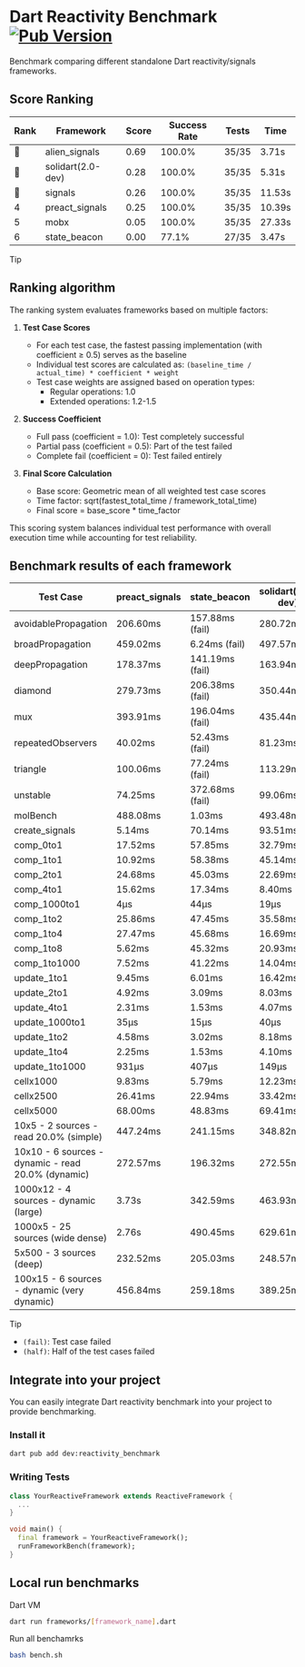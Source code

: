 # Dart Reactivity Benchmark [![Pub Version](https://img.shields.io/pub/v/reactivity_benchmark)](https://pub.dev/packages/reactivity_benchmark)

Benchmark comparing different standalone Dart reactivity/signals frameworks.

## Score Ranking

<!-- ranking start -->
| Rank | Framework | Score | Success Rate | Tests | Time |
|------|-----------|-------|--------------|-------|------|
| 🥇 | alien_signals | 0.69 | 100.0% | 35/35 | 3.71s |
| 🥈 | solidart(2.0-dev) | 0.28 | 100.0% | 35/35 | 5.31s |
| 🥉 | signals | 0.26 | 100.0% | 35/35 | 11.53s |
| 4 | preact_signals | 0.25 | 100.0% | 35/35 | 10.39s |
| 5 | mobx | 0.05 | 100.0% | 35/35 | 27.33s |
| 6 | state_beacon | 0.00 | 77.1% | 27/35 | 3.47s |

<!-- ranking end -->

> [!TIP]
> ## Ranking algorithm
>
> The ranking system evaluates frameworks based on multiple factors:
>
> 1. **Test Case Scores**
>    - For each test case, the fastest passing implementation (with coefficient ≥ 0.5) serves as the baseline
>    - Individual test scores are calculated as: `(baseline_time / actual_time) * coefficient * weight`
>    - Test case weights are assigned based on operation types:
>      - Regular operations: 1.0
>      - Extended operations: 1.2-1.5
>
> 2. **Success Coefficient**
>    - Full pass (coefficient = 1.0): Test completely successful
>    - Partial pass (coefficient = 0.5): Part of the test failed
>    - Complete fail (coefficient = 0): Test failed entirely
>
> 3. **Final Score Calculation**
>    - Base score: Geometric mean of all weighted test case scores
>    - Time factor: sqrt(fastest_total_time / framework_total_time)
>    - Final score = base_score * time_factor
>
> This scoring system balances individual test performance with overall execution time while accounting for test reliability.

## Benchmark results of each framework

<!-- test-case start -->
| Test Case | preact_signals | state_beacon | solidart(2.0-dev) | signals | alien_signals | mobx |
|---|---|---|---|---|---|---|
| avoidablePropagation | 206.60ms | 157.88ms (fail) | 280.72ms | 216.73ms | 196.33ms | 2.34s |
| broadPropagation | 459.02ms | 6.24ms (fail) | 497.57ms | 461.64ms | 357.26ms | 4.39s |
| deepPropagation | 178.37ms | 141.19ms (fail) | 163.94ms | 176.58ms | 131.22ms | 1.53s |
| diamond | 279.73ms | 206.38ms (fail) | 350.44ms | 288.43ms | 238.13ms | 2.39s |
| mux | 393.91ms | 196.04ms (fail) | 435.44ms | 412.86ms | 376.60ms | 1.83s |
| repeatedObservers | 40.02ms | 52.43ms (fail) | 81.23ms | 46.16ms | 44.23ms | 229.83ms |
| triangle | 100.06ms | 77.24ms (fail) | 113.29ms | 107.88ms | 85.69ms | 746.63ms |
| unstable | 74.25ms | 372.68ms (fail) | 99.06ms | 75.26ms | 60.38ms | 340.20ms |
| molBench | 488.08ms | 1.03ms | 493.48ms | 486.92ms | 488.74ms | 582.10ms |
| create_signals | 5.14ms | 70.14ms | 93.51ms | 24.63ms | 27.98ms | 80.82ms |
| comp_0to1 | 17.52ms | 57.85ms | 32.79ms | 11.30ms | 8.36ms | 16.12ms |
| comp_1to1 | 10.92ms | 58.38ms | 45.14ms | 26.84ms | 4.27ms | 52.37ms |
| comp_2to1 | 24.68ms | 45.03ms | 22.69ms | 13.19ms | 2.29ms | 23.05ms |
| comp_4to1 | 15.62ms | 17.34ms | 8.40ms | 3.45ms | 8.54ms | 31.07ms |
| comp_1000to1 | 4μs | 44μs | 19μs | 8μs | 5μs | 28μs |
| comp_1to2 | 25.86ms | 47.45ms | 35.58ms | 20.21ms | 14.28ms | 36.41ms |
| comp_1to4 | 27.47ms | 45.68ms | 16.69ms | 7.37ms | 5.34ms | 22.22ms |
| comp_1to8 | 5.62ms | 45.32ms | 20.93ms | 6.45ms | 7.07ms | 22.95ms |
| comp_1to1000 | 7.52ms | 41.22ms | 14.04ms | 4.38ms | 3.42ms | 15.58ms |
| update_1to1 | 9.45ms | 6.01ms | 16.42ms | 10.39ms | 10.10ms | 27.80ms |
| update_2to1 | 4.92ms | 3.09ms | 8.03ms | 4.76ms | 2.17ms | 13.86ms |
| update_4to1 | 2.31ms | 1.53ms | 4.07ms | 2.69ms | 2.46ms | 7.21ms |
| update_1000to1 | 35μs | 15μs | 40μs | 26μs | 24μs | 64μs |
| update_1to2 | 4.58ms | 3.02ms | 8.18ms | 4.75ms | 4.16ms | 13.90ms |
| update_1to4 | 2.25ms | 1.53ms | 4.10ms | 2.60ms | 2.38ms | 6.94ms |
| update_1to1000 | 931μs | 407μs | 149μs | 42μs | 46μs | 186μs |
| cellx1000 | 9.83ms | 5.79ms | 12.23ms | 9.52ms | 7.21ms | 69.78ms |
| cellx2500 | 26.41ms | 22.94ms | 33.42ms | 32.36ms | 19.57ms | 255.41ms |
| cellx5000 | 68.00ms | 48.83ms | 69.41ms | 68.26ms | 45.15ms | 539.49ms |
| 10x5 - 2 sources - read 20.0% (simple) | 447.24ms | 241.15ms | 348.82ms | 510.14ms | 235.34ms | 2.01s |
| 10x10 - 6 sources - dynamic - read 20.0% (dynamic) | 272.57ms | 196.32ms | 272.55ms | 283.32ms | 178.72ms | 1.54s |
| 1000x12 - 4 sources - dynamic (large) | 3.73s | 342.59ms | 463.93ms | 3.99s | 281.08ms | 1.88s |
| 1000x5 - 25 sources (wide dense) | 2.76s | 490.45ms | 629.61ms | 3.52s | 401.36ms | 3.47s |
| 5x500 - 3 sources (deep) | 232.52ms | 205.03ms | 248.57ms | 227.10ms | 196.37ms | 1.13s |
| 100x15 - 6 sources - dynamic (very dynamic) | 456.84ms | 259.18ms | 389.25ms | 475.80ms | 263.64ms | 1.70s |

<!-- test-case end -->

> [!TIP]
> - `(fail)`: Test case failed
> - `(half)`: Half of the test cases failed

## Integrate into your project

You can easily integrate Dart reactivity benchmark into your project to provide benchmarking.

### Install it

```bash
dart pub add dev:reactivity_benchmark
```

### Writing Tests

```dart
class YourReactiveFramework extends ReactiveFramework {
  ...
}

void main() {
  final framework = YourReactiveFramework();
  runFrameworkBench(framework);
}
```

## Local run benchmarks

Dart VM
```bash
dart run frameworks/[framework_name].dart
```

Run all benchamrks
```bash
bash bench.sh
```
